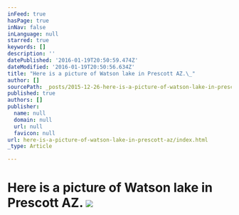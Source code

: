 ```yaml
---
inFeed: true
hasPage: true
inNav: false
inLanguage: null
starred: true
keywords: []
description: ''
datePublished: '2016-01-19T20:50:59.474Z'
dateModified: '2016-01-19T20:50:56.634Z'
title: "Here is a picture of Watson lake in Prescott AZ.\_"
author: []
sourcePath: _posts/2015-12-26-here-is-a-picture-of-watson-lake-in-prescott-az.md
published: true
authors: []
publisher:
  name: null
  domain: null
  url: null
  favicon: null
url: here-is-a-picture-of-watson-lake-in-prescott-az/index.html
_type: Article

---
```

# Here is a picture of Watson lake in Prescott AZ. ![](https://s3-us-west-2.amazonaws.com/the-grid-img/p/caef7eeab0e5728f3cba3a6d92a26a4c31b297a6.jpg)